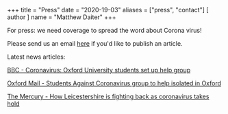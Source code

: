 +++
title = "Press"
date = "2020-19-03"
aliases = ["press", "contact"]
[ author ]
  name = "Matthew Daiter"
+++

For press: we need coverage to spread the word about Corona virus!

Please send us an email [here](mailto:studentsagainstcorona@gmail.com?Subject:Press%20Inquiries%20About%20Students%20Against%20Corona) if you'd like to publish an article.

Latest news articles:

[BBC - Coronavirus: Oxford University students set up help group](https://www.bbc.co.uk/news/uk-england-oxfordshire-51946854)

[Oxford Mail - Students Against Coronavirus group to help isolated in Oxford](https://www.oxfordmail.co.uk/news/18314684.students-corona-group-set-oxford-help-isolated/)

[The Mercury - How Leicestershire is fighting back as coronavirus takes hold](https://www.leicestermercury.co.uk/news/local-news/how-leicestershire-fighting-back-coronavirus-3955429)